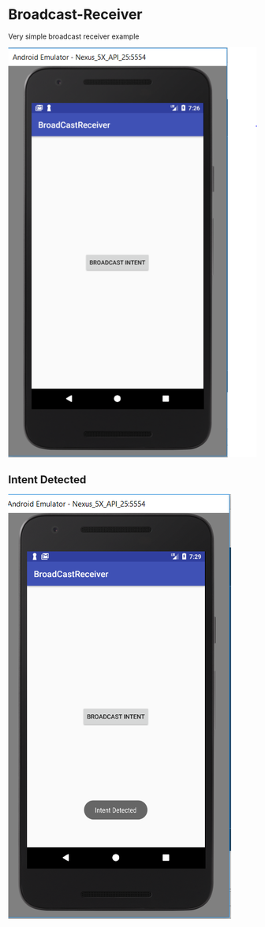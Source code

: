 # Broadcast-Receiver


Very simple broadcast receiver example


![](https://github.com/NikhilDhyani/Broadcast-Receiver-/blob/master/BroadcastReceiver1.PNG)

## Intent Detected

  ![](https://github.com/NikhilDhyani/Broadcast-Receiver-/blob/master/BroadcastReceiver2.PNG)
